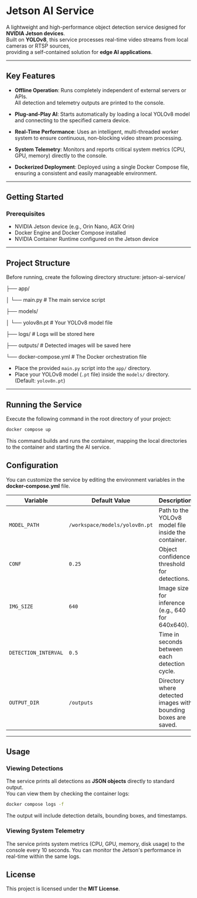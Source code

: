 # Jetson AI Service

A lightweight and high-performance object detection service designed for **NVIDIA Jetson devices**.  
Built on **YOLOv8**, this service processes real-time video streams from local cameras or RTSP sources,  
providing a self-contained solution for **edge AI applications**.

---

## Key Features

- **Offline Operation**: Runs completely independent of external servers or APIs.  
  All detection and telemetry outputs are printed to the console.

- **Plug-and-Play AI**: Starts automatically by loading a local YOLOv8 model and connecting to the specified camera device.

- **Real-Time Performance**: Uses an intelligent, multi-threaded worker system to ensure continuous, non-blocking video stream processing.

- **System Telemetry**: Monitors and reports critical system metrics (CPU, GPU, memory) directly to the console.

- **Dockerized Deployment**: Deployed using a single Docker Compose file, ensuring a consistent and easily manageable environment.

---

## Getting Started

### Prerequisites
- NVIDIA Jetson device (e.g., Orin Nano, AGX Orin)  
- Docker Engine and Docker Compose installed  
- NVIDIA Container Runtime configured on the Jetson device


---

## Project Structure

Before running, create the following directory structure:
  jetson-ai-service/

├── app/

│ └── main.py # The main service script

├── models/

│ └── yolov8n.pt # Your YOLOv8 model file

├── logs/ # Logs will be stored here

├── outputs/ # Detected images will be saved here

└── docker-compose.yml # The Docker orchestration file 


- Place the provided `main.py` script into the `app/` directory.  
- Place your YOLOv8 model (`.pt` file) inside the `models/` directory. (Default: `yolov8n.pt`)  

---

## Running the Service

Execute the following command in the root directory of your project:

```bash
docker compose up
```

This command builds and runs the container, mapping the local directories to the container and starting the AI service.

## Configuration

You can customize the service by editing the environment variables in the **docker-compose.yml** file.

| Variable             | Default Value                  | Description                                                |
|----------------------|--------------------------------|------------------------------------------------------------|
| `MODEL_PATH`         | `/workspace/models/yolov8n.pt` | Path to the YOLOv8 model file inside the container.        |
| `CONF`               | `0.25`                         | Object confidence threshold for detections.                |
| `IMG_SIZE`           | `640`                          | Image size for inference (e.g., 640 for 640x640).          |
| `DETECTION_INTERVAL` | `0.5`                          | Time in seconds between each detection cycle.              |
| `OUTPUT_DIR`         | `/outputs`                     | Directory where detected images with bounding boxes are saved. |

---

## Usage

### Viewing Detections

The service prints all detections as **JSON objects** directly to standard output.  
You can view them by checking the container logs:

```bash
docker compose logs -f
```

The output will include detection details, bounding boxes, and timestamps.

### Viewing System Telemetry

The service prints system metrics (CPU, GPU, memory, disk usage) to the console every 10 seconds.
You can monitor the Jetson's performance in real-time within the same logs.

## License

This project is licensed under the **MIT License**.  



